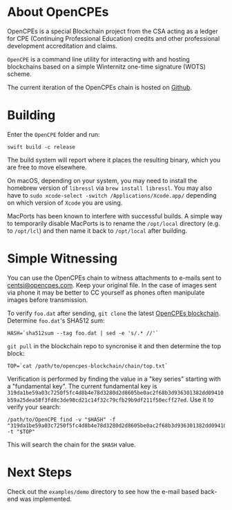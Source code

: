 # About OpenCPEs

OpenCPEs is a special Blockchain project from the CSA acting as a ledger for CPE (Continuing Professional Education) credits and other professional development accreditation and claims.

`OpenCPE` is a command line utility for interacting with and hosting blockchains based on a simple Winternitz one-time signature (WOTS) scheme.

The current iteration of the OpenCPEs chain is hosted on [Github](https://github.com/opencpes/opencpes-blockchain).

# Building

Enter the `OpenCPE` folder and run:

    swift build -c release

The build system will report where it places the resulting binary, which you are free to move elsewhere. 

On macOS, depending on your system, you may need to install the homebrew version of `libressl` via `brew install libressl`. You may also have to `sudo xcode-select -switch /Applications/Xcode.app/` depending on which version of `Xcode` you are using.

MacPorts has been known to interfere with successful builds. A simple way to temporarily disable MacPorts is to rename the `/opt/local` directory (e.g. to `/opt/lcl`) and then name it back to `/opt/local` after building.

# Simple Witnessing

You can use the OpenCPEs chain to witness attachments to e-mails sent to [centsi@opencpes.com](mailto:centsi@opencpes.com). Keep your original file. In the case of images sent via phone it may be better to CC yourself as phones often manipulate images before transmission.

To verify `foo.dat` after sending, `git clone` the latest [OpenCPEs blockchain](https://github.com/opencpes/opencpes-blockchain). Determine `foo.dat`'s SHA512 sum:

    HASH=`sha512sum --tag foo.dat | sed -e 's/.* //'`

`git pull` in the blockchain repo to syncronise it and then determine the top block:

    TOP=`cat /path/to/opencpes-blockchain/chain/top.txt`

Verification is performed by finding the value in a "key series" starting with a "fundamental key". The current fundamental key is `319da1be59a03c7250f5fc4d8b4e78d3280d2d8605be0ac2f68b3d936301382dd09410b59a25dea58f3fd8c3de98cd21c14f32c79cfb29b9df211f50ecff27ed`. Use it to verify your search:

    /path/to/OpenCPE find -v "$HASH" -f "319da1be59a03c7250f5fc4d8b4e78d3280d2d8605be0ac2f68b3d936301382dd09410b59a25dea58f3fd8c3de98cd21c14f32c79cfb29b9df211f50ecff27ed" -t "$TOP"

This will search the chain for the `$HASH` value.

# Next Steps

Check out the `examples/demo` directory to see how the e-mail based back-end was implemented. 

